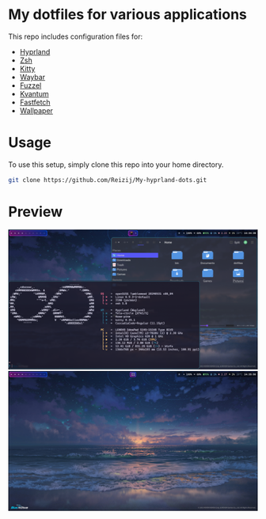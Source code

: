 # **My dotfiles for various applications**

This repo includes configuration files for:
- [Hyprland](https://github.com/Reizij/My-hyprland-dots/tree/main/.config/hypr)
- [Zsh](https://github.com/Reizij/My-hyprland-dots/blob/main/.zshrc)
- [Kitty](https://github.com/Reizij/My-hyprland-dots/tree/main/.config/kitty)
- [Waybar](https://github.com/Reizij/My-hyprland-dots/tree/main/.config/waybar)
- [Fuzzel](https://github.com/Reizij/My-hyprland-dots/tree/main/.config/fuzzel)
- [Kvantum](https://github.com/Reizij/My-hyprland-dots/tree/main/.config/Kvantum)
- [Fastfetch](https://github.com/Reizij/My-hyprland-dots/tree/main/.config/fastfetch)
- [Wallpaper](https://whvn.cc/3zmr6y)

# **Usage**
To use this setup, simply clone this repo into your home directory.

  ```bash
  git clone https://github.com/Reizij/My-hyprland-dots.git

```


# **Preview**
<img src="https://github.com/Reizij/My-hyprland-dots/blob/main/preview.png">

<img src="https://github.com/Reizij/My-hyprland-dots/blob/main/preview2.png">

